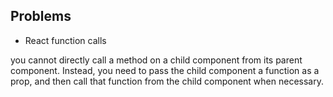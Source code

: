 ## Problems

- React function calls

you cannot directly call a method on a child component from its parent component. Instead, you need to pass the child component a function as a prop, and then call that function from the child component when necessary.
